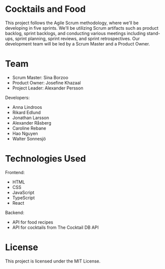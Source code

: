 # Cocktails and Food

This project follows the Agile Scrum methodology, where we'll be developing in five sprints. We'll be utilizing Scrum artifacts such as product backlog, sprint backlogs, and conducting various meetings including stand-ups, sprint planning, sprint reviews, and sprint retrospectives. Our development team will be led by a Scrum Master and a Product Owner.

# Team

- Scrum Master: Sina Borzoo
- Product Owner: Josefine Khazaal
- Project Leader: Alexander Persson

Developers:

- Anna Lindroos
- Rikard Edlund
- Jonathan Larsson
- Alexander Råsberg
- Caroline Rebane
- Hao Nguyen
- Walter Sonnesjö

# Technologies Used

Frontend:

- HTML
- CSS
- JavaScript
- TypeScript
- React

Backend:

- API for food recipes
- API for cocktails from The Cocktail DB API

# License

This project is licensed under the MIT License.
